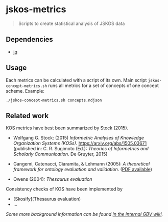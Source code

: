 # jskos-metrics

> Scripts to create statistical analysis of JSKOS data

## Dependencies

* [jq](https://stedolan.github.io/jq/)

## Usage

Each metrics can be calculated with a script of its own. Main script
`jskos-concept-metrics.sh` runs all metrics for a set of concepts of one
concept scheme. Example:

~~~
./jskos-concept-metrics.sh concepts.ndjson
~~~

## Related work

KOS metrics have best been summarized by Stock (2015).

* Wolfgang G. Stock: (2015) *Informetric Analyses of Knowledge Organization Systems (KOSs)*. <https://arxiv.org/abs/1505.03671> (published in: C. R. Sugimoto (Ed.): *Theories of Informetrics and Scholarly Communication*. De Gruyter, 2015)

* Gangemi, Catenacci, Ciaramita, & Lehmann (2005): *A theoretical framework for ontology evaluation and validation*. ([PDF available](http://www.loa.istc.cnr.it/old/Papers/swap_final_v2.pdf))

* Owens (2004): *Thesaurus evaluation*

Consistency checks of KOS have been implemented by

* [Skosify](Thesaurus evaluation)
* ...

*Some more background information can be found [in the internal GBV wiki](https://info.gbv.de/pages/viewpage.action?spaceKey=COLIBRI&title=KOS-Statistik).*
